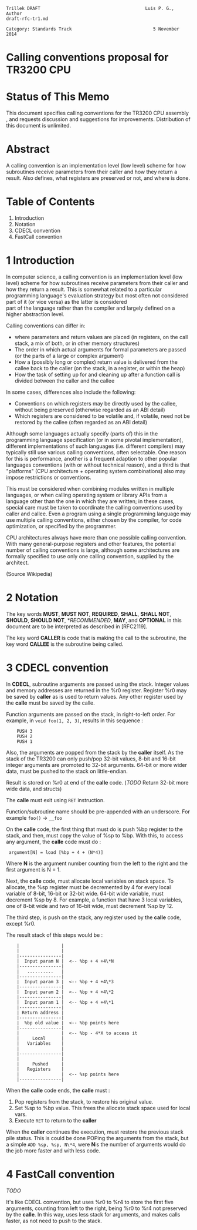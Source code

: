 ```
Trillek DRAFT                                        Luis P. G., Author
draft-rfc-tr1.md                    
                                             
Category: Standards Track                               5 November 2014
```

Calling conventions proposal for TR3200 CPU
===========================================

# Status of This Memo

This document specifies calling conventions for the TR3200 CPU assembly 
, and requests discussion and suggestions for improvements. 
Distribution of this document is unlimited.

# Abstract

A calling convention is an implementation level (low level) scheme for 
how subroutines receive parameters from their caller and how they 
return a result. Also defines, what registers are preserved or not, and
where is done.


# Table of Contents

1. Introduction
2. Notation
3. CDECL convention
4. FastCall convention


# 1 Introduction

In computer science, a calling convention is an implementation level 
(low level) scheme for how subroutines receive parameters from their 
caller and how they return a result. This is somewhat related to a 
particular programming language's evaluation strategy but most often 
not considered part of it (or vice versa) as the latter is considered  
part of the language rather than the compiler and largely defined on a 
higher abstraction level.

Calling conventions can differ in:

 * where parameters and return values are placed (in registers, on the 
   call stack, a mix of both, or in other memory structures)
 * The order in which actual arguments for formal parameters are passed
   (or the parts of a large or complex argument)
 * How a (possibly long or complex) return value is delivered from the 
   callee back to the caller (on the stack, in a register, or within 
   the heap)
 * How the task of setting up for and cleaning up after a function call
   is divided between the caller and the callee

In some cases, differences also include the following:

* Conventions on which registers may be directly used by the callee, 
  without being preserved (otherwise regarded as an ABI detail)
* Which registers are considered to be volatile and, if volatile, need
  not be restored by the callee (often regarded as an ABI detail)

Although some languages actually specify (parts of) this in the 
programming language specification (or in some pivotal implementation),
different implementations of such languages (i.e. different compilers) 
may typically still use various calling conventions, often selectable. 
One reason for this is performance, another is a frequent adaption to 
other popular languages conventions (with or without technical reason), 
and a third is that "platforms" (CPU architecture + operating system 
combinations) also may impose restrictions or conventions.

This must be considered when combining modules written in multiple 
languages, or when calling operating system or library APIs from a 
language other than the one in which they are written; in these cases, 
special care must be taken to coordinate the calling conventions used 
by caller and callee. Even a program using a single programming 
language may use multiple calling conventions, either chosen by the 
compiler, for code optimization, or specified by the programmer.

CPU architectures always have more than one possible calling 
convention. With many general-purpose registers and other features, 
the potential number of calling conventions is large, although some 
architectures are formally specified to use only one calling 
convention, supplied by the architect.

(Source Wikipedia)

# 2 Notation

The key words **MUST**, **MUST NOT**, **REQUIRED**, **SHALL**, 
**SHALL NOT**, **SHOULD**, **SHOULD NOT**, **RECOMMENDED*, **MAY**, 
and **OPTIONAL** in this document are to be interpreted as described
in [RFC2119].

The key word **CALLER** is code that is making the call to the 
subroutine, the key word **CALLEE** is the subroutine being called.

# 3 CDECL convention

In **CDECL**, subroutine arguments are passed using the stack. 
Integer values and memory addresses are returned in the %r0 register. 
Register %r0 may be saved by **caller** as is used to return values. 
Any other register used by the **calle** must be saved by the calle.

Function arguments are passed on the stack, in right-to-left order. For
example, in ```void foo(1, 2, 3)```, results in this sequence : 
```
    PUSH 3
    PUSH 2
    PUSH 1
```
Also, the arguments are popped from the stack by the **caller** itself.
As the stack of the TR3200 can only push/pop 32-bit values, 8-bit and 
16-bit integer arguments are promoted to 32-bit arguments. 64-bit or 
more wider data, must be pushed to the stack on little-endian.

Result is stored on %r0 at end of the **calle** code.
(*TODO* Return 32-bit more wide data, and structs)

The **calle** must exit using ```RET``` instruction.

Function/subroutine name should be pre-appended with an underscore. 
For example ```foo()``` -> ```__foo```

On the **calle** code, the first thing that must do is push %bp 
register to the stack, and then, must copy the value of %sp to %bp.
With this, to access any argument, the **calle** code must do : 
```
 argument[N] = load [%bp + 4 + (N*4)]
```
Where **N** is the argument number counting from the left to the right 
and the first argument  is N = 1.

Next, the **calle** code, must allocate local variables on stack space.
To allocate, the %sp register must be decremented by 4 for every local 
variable of 8-bit, 16-bit or 32-bit wide. 64-bit wide variable, must 
decrement %sp by 8. For example, a function that have 3 local 
variables, one of 8-bit wide and two of 16-bit wide, must decrement 
%sp by 12.

The third step, is push on the stack, any register used by the 
**calle** code, except %r0.

The result stack of this steps would be : 
```
    |                |
    |                |
    |----------------|
    |  Input param N |  <-- %bp + 4 +4\*N
    |----------------|
    |   ..........   |
    |----------------|
    |  Input param 3 |  <-- %bp + 4 +4\*3
    |----------------|
    |  Input param 2 |  <-- %bp + 4 +4\*2
    |----------------|
    |  Input param 1 |  <-- %bp + 4 +4\*1
    |----------------|
    | Return address |
    |----------------|
    |  %bp old value |  <-- %bp points here
    |----------------|
    |                |  <-- %bp - 4*X to access it
    |     Local      |
    |   Variables    |
    |                |
    |----------------|
    |                |
    |     Pushed     |
    |   Registers    |
    |                |  <-- %sp points here
    |----------------|
```

When the **calle** code ends, the **calle** must : 

1. Pop registers from the stack, to restore his original value.
2. Set %sp to %bp value. This frees the allocate stack space used for 
   local vars.
3. Execute ```RET``` to return to the **caller**

When the **caller** continues the execution, must restore the previous
stack pile status. This is could be done POPing the arguments from the 
stack, but a simple ```ADD %sp, %sp, N\*4```, were **N**is the number of
arguments would do the job more faster and with less code.

# 4 FastCall convention
*TODO*

It's like CDECL convention, but uses %r0 to %r4 to store the first five
arguments, counting from left to the right, being %r0 to %r4 not 
preserved by the **calle**. In this way, uses less stack for arguments, 
and makes calls faster, as not need to push to the stack.

